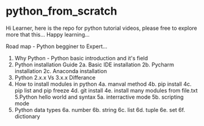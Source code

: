 # python_from_scratch
Hi Learner, here is the repo for python tutorial videos, please free to explore more that this... Happy learning...


Road map - Python begginer to Expert...
1. Why Python - Python basic introduction and it's field
2. Python installation Guide
2a. Basic IDE installation
2b. Pycharm installation
2c. Anaconda installation
3. Python 2.x.x Vs 3.x.x Differance
4. How to install modules in python
4a. manval method
4b. pip install
4c. pip list and pip freeze
4d. git install
4e. install many modules from file.txt
5.Python hello world and syntax
5a. interractive mode
5b. scripting mode
6. Python data types
6a. number
6b. string
6c. list
6d. tuple
6e. set
6f. dictionary

